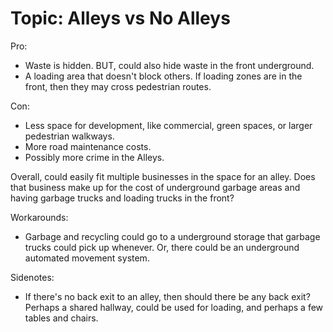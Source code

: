 # Topic: Alleys vs No Alleys

Pro:
- Waste is hidden. BUT, could also hide waste in the front underground.
- A loading area that doesn't block others. If loading zones are in the front, then they may cross pedestrian routes.

Con:
- Less space for development, like commercial, green spaces, or larger pedestrian walkways.
- More road maintenance costs.
- Possibly more crime in the Alleys.

Overall, could easily fit multiple businesses in the space for an alley. Does that business make up for the cost of underground garbage areas and having garbage trucks and loading trucks in the front?

Workarounds:
- Garbage and recycling could go to a underground storage that garbage trucks could pick up whenever. Or, there could be an underground automated movement system.

Sidenotes:
- If there's no back exit to an alley, then should there be any back exit? Perhaps a shared hallway, could be used for loading, and perhaps a few tables and chairs.
